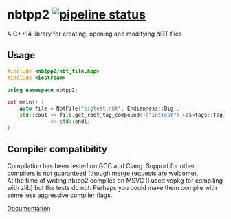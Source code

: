# nbtpp2 [![pipeline status](https://gitlab.com/rutgerbrf/libnbtpp2/badges/master/pipeline.svg)](https://gitlab.com/rutgerbrf/libnbtpp2/commits/master)
A C++14 library for creating, opening and modifying NBT files

## Usage

```cpp
#include <nbtpp2/nbt_file.hpp>
#include <iostream>

using namespace nbtpp2;

int main() {
    auto file = NbtFile("bigtest.nbt", Endianness::Big);
    std::cout << file.get_root_tag_compound()["intTest"]->as<tags::TagInt>().value
              << std::endl;
}
```

## Compiler compatibility
Compilation has been tested on GCC and Clang. Support for other compilers is not guaranteed (though merge requests are welcome).  
At the time of writing nbtpp2 compiles on MSVC (I used vcpkg for compiling with zlib) but the tests do not.
Perhaps you could make them compile with some less aggressive compiler flags.

[Documentation](https://rutgerbrf.gitlab.io/libnbtpp2)
